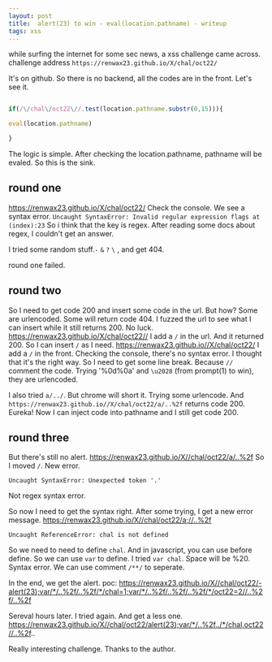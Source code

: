 ```yaml
---
layout: post
title:  alert(23) to win - eval(location.pathname) - writeup
tags: xss
---
```


while surfing the internet for some sec news, a xss challenge came across.
challenge address `https://renwax23.github.io/X/chal/oct22/`

It's on github. So there is no backend, all the codes are in the front. Let's see it.

```javascript

if(/\/chal\/oct22\//.test(location.pathname.substr(0,15))){

eval(location.pathname)

}
```
The logic is simple. After checking the location.pathname, pathname will be evaled. So this is the sink.

## round one
https://renwax23.github.io/X/chal/oct22/ 
Check the console. We see a syntax error.
`
Uncaught SyntaxError: Invalid regular expression flags
    at (index):23
`
So i think that the key is regex. After reading some docs about regex, I couldn't get an answer.

I tried some random stuff.`-` `&` `?` `\` , and get 404.

round one failed.

## round two
So I need to get code 200 and insert some code in the url.
But how? Some are urlencoded. Some will return code 404. I fuzzed the url to see what I can insert while it still returns 200. No luck.
https://renwax23.github.io/X/chal/oct22//
I add a `/` in the url. And it returned 200. So I can insert `/` as I need.
https://renwax23.github.io//X/chal/oct22/
I add a `/` in the front. Checking the console, there's no syntax error. I thought that it's the right way. So I need to get some line break. Because `//` comment the code. Trying '%0d%0a' and `\u2028` (from prompt(1) to win), they are urlencoded.

I also tried `a/../`. But chrome will short it. 
Trying some urlencode. And `https://renwax23.github.io//X/chal/oct22/a/..%2f` returns code 200.
Eureka!
Now I can inject code into pathname and I still get code 200.

## round three
But there's still no alert.
https://renwax23.github.io/X//chal/oct22/a/..%2f
So I moved `/`. New error.
```
Uncaught SyntaxError: Unexpected token '.'
```
Not regex syntax error.

So now I need to get the syntax right. After some trying, I get a new error message.
https://renwax23.github.io/X//chal/oct22/a;//..%2f
```
Uncaught ReferenceError: chal is not defined
```
So we need to need to define `chal`. And in javascript, you can use before define. So we can use `var` to define. I tried `var chal`. Space will be %20. Syntax error.
We can use comment `/**/` to seperate.

In the end, we get the alert.
poc:
https://renwax23.github.io/X//chal/oct22/-alert(23);var/*/..%2f/..%2f/*/chal=1;var/*/..%2f/..%2f/..%2f/*/oct22=2//..%2f/..%2f

Sereval hours later. I tried again. And get a less one.
https://renwax23.github.io/X//chal/oct22/alert(23);var/*/..%2f../*/chal,oct22//..%2f..

Really interesting challenge. Thanks to the author. 

